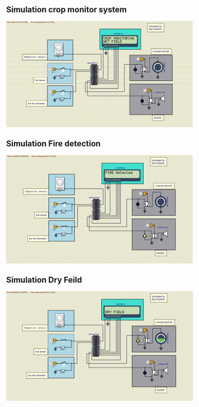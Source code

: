 ## Simulation crop monitor system
 ![crop monitor system](https://github.com/rajprasanth27k/M2-EmbSys/blob/ac0ce7fa6fb8a9165648c8be30ac7968bcda6686/Project/8_Output/crop%20monitor%20system.PNG)

## Simulation Fire detection
 ![fire dected](https://github.com/rajprasanth27k/M2-EmbSys/blob/ac0ce7fa6fb8a9165648c8be30ac7968bcda6686/Project/8_Output/fire%20dected.PNG)
 
 ## Simulation Dry Feild
 ![dry feild](https://github.com/rajprasanth27k/M2-EmbSys/blob/ac0ce7fa6fb8a9165648c8be30ac7968bcda6686/Project/8_Output/dry%20feild.PNG)

